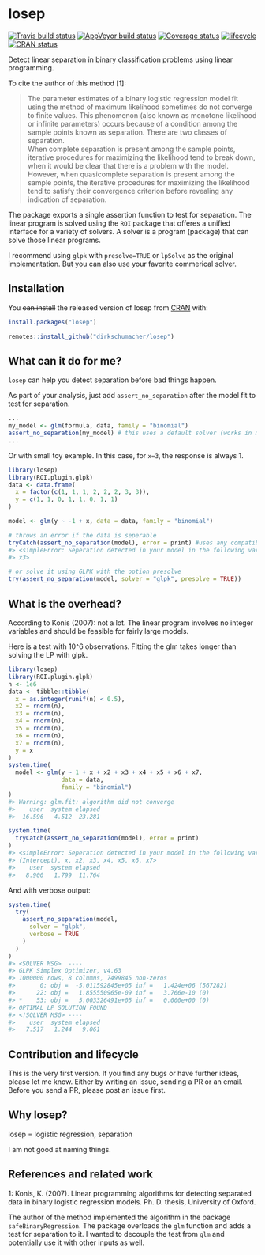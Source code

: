 
<!-- README.md is generated from README.Rmd. Please edit that file -->

# losep

[![Travis build
status](https://travis-ci.org/dirkschumacher/losep.svg?branch=master)](https://travis-ci.org/dirkschumacher/losep)
[![AppVeyor build
status](https://ci.appveyor.com/api/projects/status/github/dirkschumacher/losep?branch=master&svg=true)](https://ci.appveyor.com/project/dirkschumacher/losep)
[![Coverage
status](https://codecov.io/gh/dirkschumacher/losep/branch/master/graph/badge.svg)](https://codecov.io/github/dirkschumacher/losep?branch=master)
[![lifecycle](https://img.shields.io/badge/lifecycle-experimental-orange.svg)](https://www.tidyverse.org/lifecycle/#experimental)
[![CRAN
status](https://www.r-pkg.org/badges/version/losep)](https://cran.r-project.org/package=losep)

Detect linear separation in binary classification problems using linear
programming.

To cite the author of this method \[1\]:

> The parameter estimates of a binary logistic regression model fit
> using the method of maximum likelihood sometimes do not converge to
> finite values. This phenomenon (also known as monotone likelihood or
> infinite parameters) occurs because of a condition among the sample
> points known as separation. There are two classes of separation.  
> When complete separation is present among the sample points, iterative
> procedures for maximizing the likelihood tend to break down, when it
> would be clear that there is a problem with the model. However, when
> quasicomplete separation is present among the sample points, the
> iterative procedures for maximizing the likelihood tend to satisfy
> their convergence criterion before revealing any indication of
> separation.

The package exports a single assertion function to test for separation.
The linear program is solved using the `ROI` package that offeres a
unified interface for a variety of solvers. A solver is a program
(package) that can solve those linear programs.

I recommend using `glpk` with `presolve=TRUE` or `lpSolve` as the
original implementation. But you can also use your favorite commerical
solver.

## Installation

You ~~can install~~ the released version of losep from
[CRAN](https://CRAN.R-project.org) with:

``` r
install.packages("losep")
```

``` r
remotes::install_github("dirkschumacher/losep")
```

## What can it do for me?

`losep` can help you detect separation before bad things happen.

As part of your analysis, just add `assert_no_separation` after the
model fit to test for separation.

``` r
...
my_model <- glm(formula, data, family = "binomial")
assert_no_separation(my_model) # this uses a default solver (works in most cases)
...
```

Or with small toy example. In this case, for `x=3`, the response is
always 1.

``` r
library(losep)
library(ROI.plugin.glpk)
data <- data.frame(
  x = factor(c(1, 1, 1, 2, 2, 2, 3, 3)),
  y = c(1, 1, 0, 1, 1, 0, 1, 1)
)

model <- glm(y ~ -1 + x, data = data, family = "binomial")

# throws an error if the data is seperable
tryCatch(assert_no_separation(model), error = print) #uses any compatible loaded solver
#> <simpleError: Seperation detected in your model in the following variables:
#> x3>

# or solve it using GLPK with the option presolve
try(assert_no_separation(model, solver = "glpk", presolve = TRUE))
```

## What is the overhead?

According to Konis (2007): not a lot. The linear program involves no
integer variables and should be feasible for fairly large models.

Here is a test with 10^6 observations. Fitting the glm takes longer than
solving the LP with glpk.

``` r
library(losep)
library(ROI.plugin.glpk)
n <- 1e6
data <- tibble::tibble(
  x = as.integer(runif(n) < 0.5),
  x2 = rnorm(n),
  x3 = rnorm(n),
  x4 = rnorm(n),
  x5 = rnorm(n),
  x6 = rnorm(n),
  x7 = rnorm(n),
  y = x
)
system.time(
  model <- glm(y ~ 1 + x + x2 + x3 + x4 + x5 + x6 + x7,
               data = data, 
               family = "binomial")
)
#> Warning: glm.fit: algorithm did not converge
#>    user  system elapsed 
#>  16.596   4.512  23.281
```

``` r
system.time(
  tryCatch(assert_no_separation(model), error = print)
)
#> <simpleError: Seperation detected in your model in the following variables:
#> (Intercept), x, x2, x3, x4, x5, x6, x7>
#>    user  system elapsed 
#>   8.900   1.799  11.764
```

And with verbose output:

``` r
system.time(
  try(
    assert_no_separation(model,
      solver = "glpk",
      verbose = TRUE
    )
  )
)
#> <SOLVER MSG>  ----
#> GLPK Simplex Optimizer, v4.63
#> 1000000 rows, 8 columns, 7499845 non-zeros
#>       0: obj =  -5.011592845e+05 inf =   1.424e+06 (567282)
#>      22: obj =   1.855550965e-09 inf =   3.766e-10 (0)
#> *    53: obj =   5.003326491e+05 inf =   0.000e+00 (0)
#> OPTIMAL LP SOLUTION FOUND
#> <!SOLVER MSG> ----
#>    user  system elapsed 
#>   7.517   1.244   9.061
```

## Contribution and lifecycle

This is the very first version. If you find any bugs or have further
ideas, please let me know. Either by writing an issue, sending a PR or
an email. Before you send a PR, please post an issue first.

## Why losep?

losep = logistic regression, separation

I am not good at naming things.

## References and related work

1: Konis, K. (2007). Linear programming algorithms for detecting
separated data in binary logistic regression models. Ph. D. thesis,
University of Oxford.

The author of the method implemented the algorithm in the package
`safeBinaryRegression`. The package overloads the `glm` function and
adds a test for separation to it. I wanted to decouple the test from
`glm` and potentially use it with other inputs as well.

